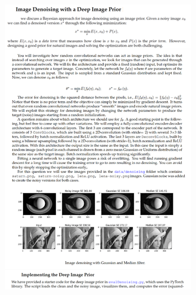 ![Question 1](https://github.com/ykamoji/Image-Denoising-deep-prior/blob/main/img_refs/question_1.png?raw=true)
![Question 2](https://github.com/ykamoji/Image-Denoising-deep-prior/blob/main/img_refs/question_2.png?raw=true)
![Question 3](https://github.com/ykamoji/Image-Denoising-deep-prior/blob/main/img_refs/question_3.png?raw=true)